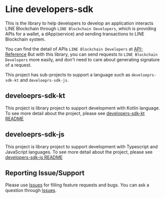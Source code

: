 # Line developers-sdk
This is the library to help developers to develop an application interacts LINE Blockchain through `LINE Blockchain Developers`, which is providing APIs for a wallet, a dApp(service) and sending transactions to LINE Blockchain system.

You can find the detail of APIs `LINE Blockchain Developers` at [API-Reference](https://docs-blockchain.line.biz/api-guide/API-Reference)
But with this library, you can send requests to `LINE Blockchain Developers` more easily, and don't need to care about generating signature of a request.

This project has sub-projects to support a language such as `develoeprs-sdk-kt` and `develoeprs-sdk-js`.

## develoeprs-sdk-kt
This project is library project to support development with Kotlin language.
To see more detail about the project, please see [developers-sdk-kt README](https://github.com/ryukato/developers-sdk/blob/master/developers-sdk-kt/README.md)

## develoeprs-sdk-js
This project is library project to support development with Typescript and JavaScript languages.
To see more detail about the project, please see [developers-sdk-js README](https://github.com/ryukato/developers-sdk/blob/master/developers-sdk-js/README.md)


## Reporting Issue/Support
Please use [Issues](https://github.com/ryukato/developers-sdk/issues) for filling feature requests and bugs.
You can ask a question through [Issues](https://github.com/ryukato/developers-sdk/issues).
